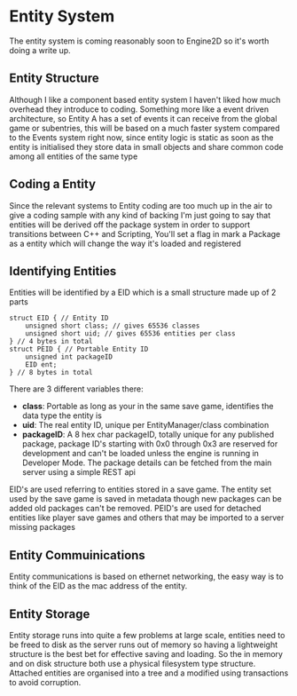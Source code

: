 # Entity System

The entity system is coming reasonably soon to Engine2D so it's worth doing a write up.

## Entity Structure
Although I like a component based entity system I haven't liked how much overhead they introduce to coding. Something more like a event driven architecture, so Entity A has a set of events it can receive from the global game or subentries, this will be based on a much faster system compared to the Events system right now, since entity logic is static as soon as the entity is initialised they store data in small objects and share common code among all entities of the same type

## Coding a Entity
Since the relevant systems to Entity coding are too much up in the air to give a coding sample with any kind of backing I'm just going to say that entities will be derived off the package system in order to support transitions between C++ and Scripting, You'll set a flag in mark a Package as a entity which will change the way it's loaded and registered

## Identifying Entities
Entities will be identified by a EID which is a small structure made up of 2 parts

```
struct EID { // Entity ID
	unsigned short class; // gives 65536 classes
	unsigned short uid; // gives 65536 entities per class} // 4 bytes in total
struct PEID { // Portable Entity ID
	unsigned int packageID
	EID ent;} // 8 bytes in total
```

There are 3 different variables there:

- **class**: Portable as long as your in the same save game, identifies the data type the entity is
- **uid**: The real entity ID, unique per EntityManager/class combination
- **packageID**: A 8 hex char packageID, totally unique for any published package, package ID's starting with 0x0 through 0x3 are reserved for development and can't be loaded unless the engine is running in Developer Mode. The package details can be fetched from the main server using a simple REST api

EID's are used referring to entities stored in a save game. The entity set used by the save game is saved in metadata though new packages can be added old packages can't be removed. PEID's are used for detached entities like player save games and others that may be imported to a server missing packages

## Entity Commuinications
Entity communications is based on ethernet networking, the easy way is to think of the EID as the mac address of the entity.

## Entity Storage
Entity storage runs into quite a few problems at large scale, entities need to be freed to disk as the server runs out of memory so having a lightweight structure is the best bet for effective saving and loading. So the in memory and on disk structure both use a physical filesystem type structure. Attached entities are organised into a tree and a modified using transactions to avoid corruption.